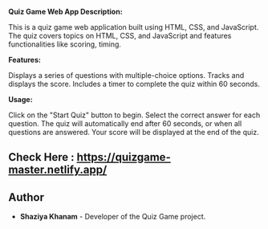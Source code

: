 **Quiz Game Web App
Description:**

This is a quiz game web application built using HTML, CSS, and JavaScript. The quiz covers topics on HTML, CSS, and JavaScript and features functionalities like scoring, timing.

**Features:**

Displays a series of questions with multiple-choice options.
Tracks and displays the score.
Includes a timer to complete the quiz within 60 seconds.

**Usage:**

Click on the "Start Quiz" button to begin.
Select the correct answer for each question.
The quiz will automatically end after 60 seconds, or when all questions are answered.
Your score will be displayed at the end of the quiz.
## Check Here : https://quizgame-master.netlify.app/


## Author

- **Shaziya Khanam** - Developer of the Quiz Game project.



















